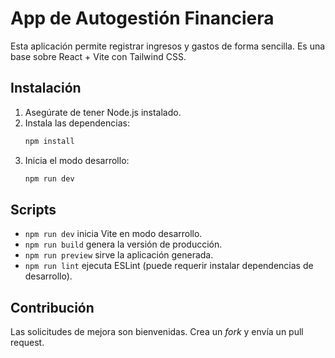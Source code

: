 # App de Autogestión Financiera

Esta aplicación permite registrar ingresos y gastos de forma sencilla. Es una base sobre React + Vite con Tailwind CSS.

## Instalación

1. Asegúrate de tener Node.js instalado.
2. Instala las dependencias:
   ```bash
   npm install
   ```
3. Inicia el modo desarrollo:
   ```bash
   npm run dev
   ```

## Scripts

- `npm run dev` inicia Vite en modo desarrollo.
- `npm run build` genera la versión de producción.
- `npm run preview` sirve la aplicación generada.
- `npm run lint` ejecuta ESLint (puede requerir instalar dependencias de desarrollo).

## Contribución

Las solicitudes de mejora son bienvenidas. Crea un *fork* y envía un pull request.
